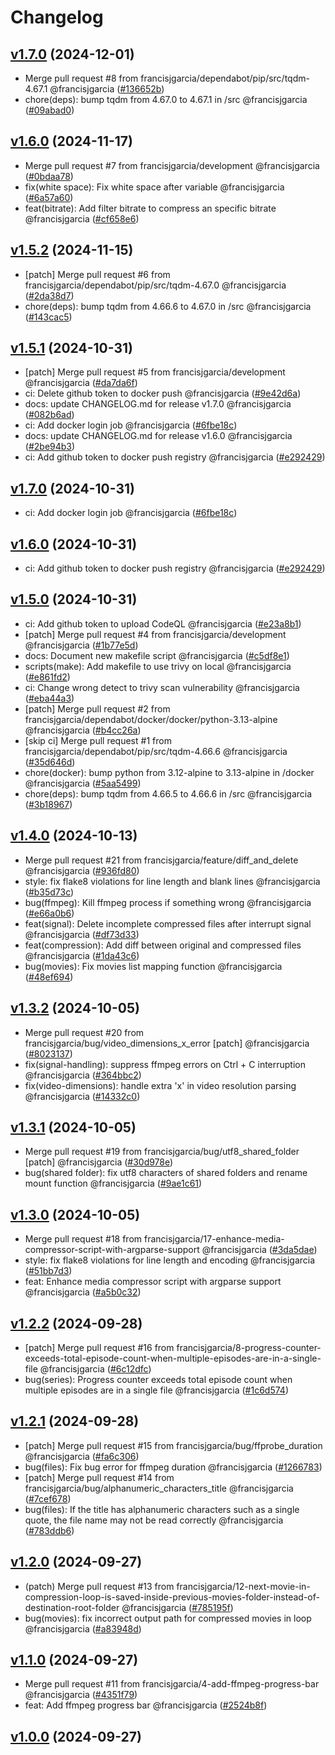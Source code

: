 # Changelog

## [v1.7.0](https://github.com/francisjgarcia/media-compressor/releases/v1.7.0) (2024-12-01)
* Merge pull request #8 from francisjgarcia/dependabot/pip/src/tqdm-4.67.1 @francisjgarcia ([#136652b](https://github.com/francisjgarcia/media-compressor/commit/136652be952c81e65e56702565dc50750eed2c9a))
* chore(deps): bump tqdm from 4.67.0 to 4.67.1 in /src @francisjgarcia ([#09abad0](https://github.com/francisjgarcia/media-compressor/commit/09abad0752dad9009bc7c2d79b7e4022a092ae6f))


## [v1.6.0](https://github.com/francisjgarcia/media-compressor/releases/v1.6.0) (2024-11-17)
* Merge pull request #7 from francisjgarcia/development @francisjgarcia ([#0bdaa78](https://github.com/francisjgarcia/media-compressor/commit/0bdaa78f879c493835bb59847acecf5e9e85268c))
* fix(white space): Fix white space after variable @francisjgarcia ([#6a57a60](https://github.com/francisjgarcia/media-compressor/commit/6a57a601f5e2e3985a9deeda6c11df23ef6d2942))
* feat(bitrate): Add filter bitrate to compress an specific bitrate @francisjgarcia ([#cf658e6](https://github.com/francisjgarcia/media-compressor/commit/cf658e6c901584e77b7b7de907671a7cb7965d0c))


## [v1.5.2](https://github.com/francisjgarcia/media-compressor/releases/v1.5.2) (2024-11-15)
* [patch] Merge pull request #6 from francisjgarcia/dependabot/pip/src/tqdm-4.67.0 @francisjgarcia ([#2da38d7](https://github.com/francisjgarcia/media-compressor/commit/2da38d7a90ea83571c8d813e0b1477929f73917d))
* chore(deps): bump tqdm from 4.66.6 to 4.67.0 in /src @francisjgarcia ([#143cac5](https://github.com/francisjgarcia/media-compressor/commit/143cac58525064b235bc799d7b4c968235f24059))


## [v1.5.1](https://github.com/francisjgarcia/media-compressor/releases/v1.5.1) (2024-10-31)
* [patch] Merge pull request #5 from francisjgarcia/development @francisjgarcia ([#da7da6f](https://github.com/francisjgarcia/media-compressor/commit/da7da6f3c399cbcd4ffe7f7f1c38d610fe787fa9))
* ci: Delete github token to docker push @francisjgarcia ([#9e42d6a](https://github.com/francisjgarcia/media-compressor/commit/9e42d6af5363178140c27680068cdb2af91284a0))
* docs: update CHANGELOG.md for release v1.7.0 @francisjgarcia ([#082b6ad](https://github.com/francisjgarcia/media-compressor/commit/082b6adc7f5b5aee2b6556ed74643673502d2f3c))
* ci: Add docker login job @francisjgarcia ([#6fbe18c](https://github.com/francisjgarcia/media-compressor/commit/6fbe18cff300a1da23dc4b11a8f8c1dac8ef5e67))
* docs: update CHANGELOG.md for release v1.6.0 @francisjgarcia ([#2be94b3](https://github.com/francisjgarcia/media-compressor/commit/2be94b355c98ce1359408038e48826910450b70a))
* ci: Add github token to docker push registry @francisjgarcia ([#e292429](https://github.com/francisjgarcia/media-compressor/commit/e2924290d387bc1b4bacf09696651e611db1d24e))


## [v1.7.0](https://github.com/francisjgarcia/media-compressor/releases/v1.7.0) (2024-10-31)
* ci: Add docker login job @francisjgarcia ([#6fbe18c](https://github.com/francisjgarcia/media-compressor/commit/6fbe18cff300a1da23dc4b11a8f8c1dac8ef5e67))


## [v1.6.0](https://github.com/francisjgarcia/media-compressor/releases/v1.6.0) (2024-10-31)
* ci: Add github token to docker push registry @francisjgarcia ([#e292429](https://github.com/francisjgarcia/media-compressor/commit/e2924290d387bc1b4bacf09696651e611db1d24e))


## [v1.5.0](https://github.com/francisjgarcia/media-compressor/releases/v1.5.0) (2024-10-31)
* ci: Add github token to upload CodeQL @francisjgarcia ([#e23a8b1](https://github.com/francisjgarcia/media-compressor/commit/e23a8b1ebdbddb4cffa49592fca77d1cf8d554be))
* [patch] Merge pull request #4 from francisjgarcia/development @francisjgarcia ([#1b77e5d](https://github.com/francisjgarcia/media-compressor/commit/1b77e5d292aba0faefd936b73a678f2b2f93fcbd))
* docs: Document new makefile script @francisjgarcia ([#c5df8e1](https://github.com/francisjgarcia/media-compressor/commit/c5df8e161ee022358dfaedba00b0841b9335227c))
* scripts(make): Add makefile to use trivy on local @francisjgarcia ([#e861fd2](https://github.com/francisjgarcia/media-compressor/commit/e861fd2f662e55654da520949c692255df3a4ca4))
* ci: Change wrong detect to trivy scan vulnerability @francisjgarcia ([#eba44a3](https://github.com/francisjgarcia/media-compressor/commit/eba44a3cc61674ebe19ede9cdfede0fe4d6d608c))
* [patch] Merge pull request #2 from francisjgarcia/dependabot/docker/docker/python-3.13-alpine @francisjgarcia ([#b4cc26a](https://github.com/francisjgarcia/media-compressor/commit/b4cc26a509a87397d9b9e00db021c24c9e80d776))
* [skip ci] Merge pull request #1 from francisjgarcia/dependabot/pip/src/tqdm-4.66.6 @francisjgarcia ([#35d646d](https://github.com/francisjgarcia/media-compressor/commit/35d646d6cbb354be6ae0649fc82447b0ba1c7a71))
* chore(docker): bump python from 3.12-alpine to 3.13-alpine in /docker @francisjgarcia ([#5aa5499](https://github.com/francisjgarcia/media-compressor/commit/5aa5499f566848f79a1d62fbe8905270eadef07f))
* chore(deps): bump tqdm from 4.66.5 to 4.66.6 in /src @francisjgarcia ([#3b18967](https://github.com/francisjgarcia/media-compressor/commit/3b1896792a59d80f8e7e4c7dc85d99416c48f487))


## [v1.4.0](https://github.com/francisjgarcia/media-compressor/releases/v1.4.0) (2024-10-13)
* Merge pull request #21 from francisjgarcia/feature/diff_and_delete @francisjgarcia ([#936fd80](https://github.com/francisjgarcia/media-compressor/commit/936fd8081b240970e4dfea19c767b15cb9d3a3b6))
* style: fix flake8 violations for line length and blank lines @francisjgarcia ([#b35d73c](https://github.com/francisjgarcia/media-compressor/commit/b35d73c229636f031153b2973fe7c1f70c677a01))
* bug(ffmpeg): Kill ffmpeg process if something wrong @francisjgarcia ([#e66a0b6](https://github.com/francisjgarcia/media-compressor/commit/e66a0b624be3557967dd9711530b41ac794e513b))
* feat(signal): Delete incomplete compressed files after interrupt signal @francisjgarcia ([#df73d33](https://github.com/francisjgarcia/media-compressor/commit/df73d338ccdb54d8448392c2b095b67cefbfc184))
* feat(compression): Add diff between original and compressed files @francisjgarcia ([#1da43c6](https://github.com/francisjgarcia/media-compressor/commit/1da43c6ec0cde2459ad353a62552030b3625da8c))
* bug(movies): Fix movies list mapping function @francisjgarcia ([#48ef694](https://github.com/francisjgarcia/media-compressor/commit/48ef69480a14c7e43c3f4f2bc598ebb478a517c0))


## [v1.3.2](https://github.com/francisjgarcia/media-compressor/releases/v1.3.2) (2024-10-05)
* Merge pull request #20 from francisjgarcia/bug/video_dimensions_x_error [patch] @francisjgarcia ([#8023137](https://github.com/francisjgarcia/media-compressor/commit/8023137915d4b33896fb2af3120b8819b67a1ec4))
* fix(signal-handling): suppress ffmpeg errors on Ctrl + C interruption @francisjgarcia ([#364bbc2](https://github.com/francisjgarcia/media-compressor/commit/364bbc22db08a3727bddb3fb7400ed6c688e6b68))
* fix(video-dimensions): handle extra 'x' in video resolution parsing @francisjgarcia ([#14332c0](https://github.com/francisjgarcia/media-compressor/commit/14332c07f43583f1e5081edbee41ec367b02771f))


## [v1.3.1](https://github.com/francisjgarcia/media-compressor/releases/v1.3.1) (2024-10-05)
* Merge pull request #19 from francisjgarcia/bug/utf8_shared_folder [patch] @francisjgarcia ([#30d978e](https://github.com/francisjgarcia/media-compressor/commit/30d978e4d59efd917c0bc9efd7150049eb1f7377))
* bug(shared folder): fix utf8 characters of shared folders and rename mount function @francisjgarcia ([#9ae1c61](https://github.com/francisjgarcia/media-compressor/commit/9ae1c615e81259e377694c5c50281a256b6beec5))


## [v1.3.0](https://github.com/francisjgarcia/media-compressor/releases/v1.3.0) (2024-10-05)
* Merge pull request #18 from francisjgarcia/17-enhance-media-compressor-script-with-argparse-support @francisjgarcia ([#3da5dae](https://github.com/francisjgarcia/media-compressor/commit/3da5dae956d59cd996dda1bb49f8e78b6737783c))
* style: fix flake8 violations for line length and encoding @francisjgarcia ([#51bb7d3](https://github.com/francisjgarcia/media-compressor/commit/51bb7d354b650aa97b34c1701c8cd9a4a91615ad))
* feat: Enhance media compressor script with argparse support @francisjgarcia ([#a5b0c32](https://github.com/francisjgarcia/media-compressor/commit/a5b0c32299c3e13d7e853e81d17172ed4fedc290))


## [v1.2.2](https://github.com/francisjgarcia/media-compressor/releases/v1.2.2) (2024-09-28)
* [patch] Merge pull request #16 from francisjgarcia/8-progress-counter-exceeds-total-episode-count-when-multiple-episodes-are-in-a-single-file @francisjgarcia ([#6c12dfc](https://github.com/francisjgarcia/media-compressor/commit/6c12dfc61838ed7a2b0019b5ac382cf49ef08ad9))
* bug(series): Progress counter exceeds total episode count when multiple episodes are in a single file @francisjgarcia ([#1c6d574](https://github.com/francisjgarcia/media-compressor/commit/1c6d574f8515bde4e349e11c0865cefc7e3e5149))


## [v1.2.1](https://github.com/francisjgarcia/media-compressor/releases/v1.2.1) (2024-09-28)
* [patch] Merge pull request #15 from francisjgarcia/bug/ffprobe_duration @francisjgarcia ([#fa6c306](https://github.com/francisjgarcia/media-compressor/commit/fa6c306c59ad53160ad034096fff6f6fe08c9a09))
* bug(files): Fix bug error for ffmpeg duration @francisjgarcia ([#1266783](https://github.com/francisjgarcia/media-compressor/commit/12667830c2ccca0e1be26ac049a9ef761153e9a4))
* [patch] Merge pull request #14 from francisjgarcia/bug/alphanumeric_characters_title @francisjgarcia ([#7cef678](https://github.com/francisjgarcia/media-compressor/commit/7cef6787b4b1eef840d5a036eae32eb86e5f2af4))
* bug(files): If the title has alphanumeric characters such as a single quote, the file name may not be read correctly @francisjgarcia ([#783ddb6](https://github.com/francisjgarcia/media-compressor/commit/783ddb6eee4a7d584dea0f2ddf737611c65241d2))


## [v1.2.0](https://github.com/francisjgarcia/media-compressor/releases/v1.2.0) (2024-09-27)
* (patch) Merge pull request #13 from francisjgarcia/12-next-movie-in-compression-loop-is-saved-inside-previous-movies-folder-instead-of-destination-root-folder @francisjgarcia ([#785195f](https://github.com/francisjgarcia/media-compressor/commit/785195fce88a5e190bb7df29b63aada60b13025c))
* bug(movies): fix incorrect output path for compressed movies in loop @francisjgarcia ([#a83948d](https://github.com/francisjgarcia/media-compressor/commit/a83948d67e5a35fbf722dbf90d02909512a4a183))


## [v1.1.0](https://github.com/francisjgarcia/media-compressor/releases/v1.1.0) (2024-09-27)
* Merge pull request #11 from francisjgarcia/4-add-ffmpeg-progress-bar @francisjgarcia ([#4351f79](https://github.com/francisjgarcia/media-compressor/commit/4351f7929c07fa05fcb675a9f119d2b4904705ed))
* feat: Add ffmpeg progress bar @francisjgarcia ([#2524b8f](https://github.com/francisjgarcia/media-compressor/commit/2524b8f3a82769215b32d7f13ad71831557cd4da))


## [v1.0.0](https://github.com/francisjgarcia/media-compressor/releases/v1.0.0) (2024-09-27)
